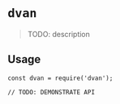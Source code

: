 # `dvan`

> TODO: description

## Usage

```
const dvan = require('dvan');

// TODO: DEMONSTRATE API
```
